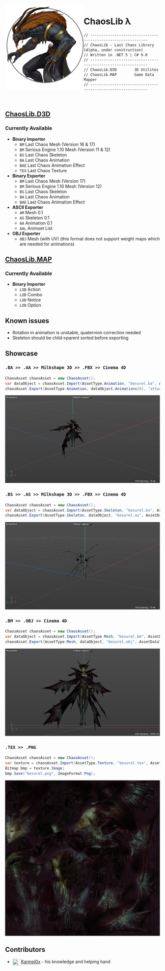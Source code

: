 <img align="left" src="logo.png" width="256px">

# ChaosLib λ

    // ------------------------------------------------------------
    // ChaosLib - Last Chaos Library (Alpha, under construction)
    // Written in .NET 5 | C# 9.0
    // ------------------------------------------------------------
    // ChaosLib.D3D        3D Utilites
    // ChaosLib.MAP        Game Data Mapper
    // ------------------------------------------------------------


<br/>

## [ChaosLib.D3D](https://github.com/5z3f/ChaosLib/tree/main/ChaosLib.D3D)
### Currently Available
* __Binary Importer__
  * ``BM`` Last Chaos Mesh (Version 16 & 17)
  * ``BM`` Serious Engine 1.10 Mesh (Version 11 & 12)
  * ``BS`` Last Chaos Skeleton
  * ``BA`` Last Chaos Animation
  * ``BAE`` Last Chaos Animation Effect
  * ``TEX`` Last Chaos Texture
* __Binary Exporter__
  * ``BM`` Last Chaos Mesh (Version 17)
  * ``BM`` Serious Engine 1.10 Mesh (Version 12)
  * ``BS`` Last Chaos Skeleton
  * ``BA`` Last Chaos Animation
  * ``BAE`` Last Chaos Animation Effect
* __ASCII Exporter__
  * ``AM`` Mesh 0.1
  * ``AS`` Skeleton 0.1
  * ``AA`` Animation 0.1
  * ``AAL`` Animset List
* __OBJ Exporter__
  * ``OBJ`` Mesh (with UV) (this format does not support weight maps which are needed for animations)

## [ChaosLib.MAP](https://github.com/5z3f/ChaosLib/tree/main/ChaosLib.Map)
### Currently Available
* __Binary Importer__
  * ``LOD`` Action
  * ``LOD`` Combo
  * ``LOD`` Notice
  * ``LOD`` Option

## Known issues
* Rotation in animation is unstable, quaternion correction needed
* Skeleton should be child->parent sorted before exporting
  
## Showcase
### ``.BA >> .AA >> Milkshape 3D >> .FBX >> Cinema 4D``

```cs
ChaosAsset chaosAsset = new ChaosAsset();
var dataObject = chaosAsset.Import(AssetType.Animation, "besurel.ba", AssetDataType.Binary);
chaosAsset.Export(AssetType.Animation, dataObject.Animations[0], "attack01.aa", AssetDataType.ASCII);
```

![besurel_attack01.aa](example/img/besurel-attack01.gif)

### ``.BS >> .AS >> Milkshape 3D >> .FBX >> Cinema 4D``

```cs
ChaosAsset chaosAsset = new ChaosAsset();
var dataObject = chaosAsset.Import(AssetType.Skeleton, "besurel.bs", AssetDataType.Binary);
chaosAsset.Export(AssetType.Skeleton, dataObject, "besurel.as", AssetDataType.ASCII);
```

![besurel.as](example/img/besurel-skeleton.gif)

### ``.BM >> .OBJ >> Cinema 4D``

```cs
ChaosAsset chaosAsset = new ChaosAsset();
var dataObject = chaosAsset.Import(AssetType.Mesh, "besurel.bm", AssetDataType.Binary);
chaosAsset.Export(AssetType.Mesh, dataObject, "besurel.obj", AssetDataType.OBJ);
```

![besurel.obj](example/img/besurel-obj.png)

### ``.TEX >> .PNG``

```cs
ChaosAsset chaosAsset = new ChaosAsset();
var texture = chaosAsset.Import(AssetType.Texture, "besurel.tex", AssetDataType.Binary);
Bitmap bmp = texture.Image;
bmp.Save("besurel.png", ImageFormat.Png);
```

![besurel.png](example/besurel.png)

## Contributors
* [Karmel0x](https://github.com/Karmel0x) - his knowledge and helping hand <img align="left" src="https://cdn.frankerfacez.com/emoticon/250614/1" width="28px" height="22px">
